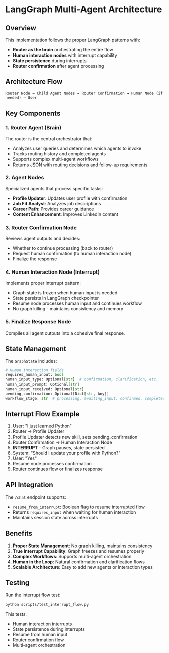 # LangGraph Multi-Agent Architecture

## Overview

This implementation follows the proper LangGraph patterns with:
- **Router as the brain** orchestrating the entire flow
- **Human interaction nodes** with interrupt capability
- **State persistence** during interrupts
- **Router confirmation** after agent processing

## Architecture Flow

```
Router Node → Child Agent Nodes → Router Confirmation → Human Node (if needed) → User
```

## Key Components

### 1. Router Agent (Brain)
The router is the central orchestrator that:
- Analyzes user queries and determines which agents to invoke
- Tracks routing history and completed agents
- Supports complex multi-agent workflows
- Returns JSON with routing decisions and follow-up requirements

### 2. Agent Nodes
Specialized agents that process specific tasks:
- **Profile Updater**: Updates user profile with confirmation
- **Job Fit Analyst**: Analyzes job descriptions
- **Career Path**: Provides career guidance
- **Content Enhancement**: Improves LinkedIn content

### 3. Router Confirmation Node
Reviews agent outputs and decides:
- Whether to continue processing (back to router)
- Request human confirmation (to human interaction node)
- Finalize the response

### 4. Human Interaction Node (Interrupt)
Implements proper interrupt pattern:
- Graph state is frozen when human input is needed
- State persists in LangGraph checkpointer
- Resume node processes human input and continues workflow
- No graph killing - maintains consistency and memory

### 5. Finalize Response Node
Compiles all agent outputs into a cohesive final response.

## State Management

The `GraphState` includes:
```python
# Human interaction fields
requires_human_input: bool
human_input_type: Optional[str]  # confirmation, clarification, etc.
human_input_prompt: Optional[str]
human_input_received: Optional[str]
pending_confirmation: Optional[Dict[str, Any]]
workflow_stage: str  # processing, awaiting_input, confirmed, completed
```

## Interrupt Flow Example

1. User: "I just learned Python"
2. Router → Profile Updater
3. Profile Updater detects new skill, sets pending_confirmation
4. Router Confirmation → Human Interaction Node
5. **INTERRUPT** - Graph pauses, state persisted
6. System: "Should I update your profile with Python?"
7. User: "Yes"
8. Resume node processes confirmation
9. Router continues flow or finalizes response

## API Integration

The `/chat` endpoint supports:
- `resume_from_interrupt`: Boolean flag to resume interrupted flow
- Returns `requires_input` when waiting for human interaction
- Maintains session state across interrupts

## Benefits

1. **Proper State Management**: No graph killing, maintains consistency
2. **True Interrupt Capability**: Graph freezes and resumes properly
3. **Complex Workflows**: Supports multi-agent orchestration
4. **Human in the Loop**: Natural confirmation and clarification flows
5. **Scalable Architecture**: Easy to add new agents or interaction types

## Testing

Run the interrupt flow test:
```bash
python scripts/test_interrupt_flow.py
```

This tests:
- Human interaction interrupts
- State persistence during interrupts
- Resume from human input
- Router confirmation flow
- Multi-agent orchestration 